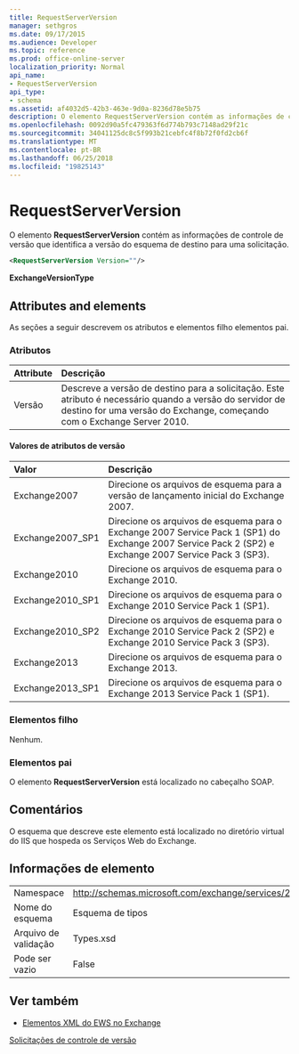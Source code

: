 ```yaml
---
title: RequestServerVersion
manager: sethgros
ms.date: 09/17/2015
ms.audience: Developer
ms.topic: reference
ms.prod: office-online-server
localization_priority: Normal
api_name:
- RequestServerVersion
api_type:
- schema
ms.assetid: af4032d5-42b3-463e-9d0a-8236d78e5b75
description: O elemento RequestServerVersion contém as informações de controle de versão que identifica a versão do esquema de destino para uma solicitação.
ms.openlocfilehash: 0092d90a5fc479363f6d774b793c7148ad29f21c
ms.sourcegitcommit: 34041125dc8c5f993b21cebfc4f8b72f0fd2cb6f
ms.translationtype: MT
ms.contentlocale: pt-BR
ms.lasthandoff: 06/25/2018
ms.locfileid: "19825143"
---
```

# <a name="requestserverversion"></a>RequestServerVersion

O elemento **RequestServerVersion** contém as informações de controle de versão que identifica a versão do esquema de destino para uma solicitação. 
  
```XML
<RequestServerVersion Version=""/>
```

 **ExchangeVersionType**
## <a name="attributes-and-elements"></a>Attributes and elements

As seções a seguir descrevem os atributos e elementos filho elementos pai.
  
### <a name="attributes"></a>Atributos

|**Attribute**|**Descrição**|
|:-----|:-----|
|Versão  <br/> |Descreve a versão de destino para a solicitação. Este atributo é necessário quando a versão do servidor de destino for uma versão do Exchange, começando com o Exchange Server 2010.  <br/> |
   
#### <a name="version-attribute-values"></a>Valores de atributos de versão

|**Valor**|**Descrição**|
|:-----|:-----|
|Exchange2007  <br/> |Direcione os arquivos de esquema para a versão de lançamento inicial do Exchange 2007.  <br/> |
|Exchange2007_SP1  <br/> |Direcione os arquivos de esquema para o Exchange 2007 Service Pack 1 (SP1) do Exchange 2007 Service Pack 2 (SP2) e Exchange 2007 Service Pack 3 (SP3).  <br/> |
|Exchange2010  <br/> |Direcione os arquivos de esquema para o Exchange 2010.  <br/> |
|Exchange2010_SP1  <br/> |Direcione os arquivos de esquema para o Exchange 2010 Service Pack 1 (SP1).  <br/> |
|Exchange2010_SP2  <br/> |Direcione os arquivos de esquema para o Exchange 2010 Service Pack 2 (SP2) e Exchange 2010 Service Pack 3 (SP3).  <br/> |
|Exchange2013  <br/> |Direcione os arquivos de esquema para o Exchange 2013.  <br/> |
|Exchange2013_SP1  <br/> |Direcione os arquivos de esquema para o Exchange 2013 Service Pack 1 (SP1).  <br/> |
   
### <a name="child-elements"></a>Elementos filho

Nenhum.
  
### <a name="parent-elements"></a>Elementos pai

O elemento **RequestServerVersion** está localizado no cabeçalho SOAP. 
  
## <a name="remarks"></a>Comentários

O esquema que descreve este elemento está localizado no diretório virtual do IIS que hospeda os Serviços Web do Exchange.
  
## <a name="element-information"></a>Informações de elemento

|||
|:-----|:-----|
|Namespace  <br/> |http://schemas.microsoft.com/exchange/services/2006/types  <br/> |
|Nome do esquema  <br/> |Esquema de tipos  <br/> |
|Arquivo de validação  <br/> |Types.xsd  <br/> |
|Pode ser vazio  <br/> |False  <br/> |
   
## <a name="see-also"></a>Ver também



- [Elementos XML do EWS no Exchange](ews-xml-elements-in-exchange.md)


[Solicitações de controle de versão](http://msdn.microsoft.com/library/76877b0a-d2e5-4c74-9295-7b445a41d46a%28Office.15%29.aspx)

